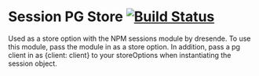 # Session PG Store [![Build Status](https://secure.travis-ci.org/connrs/node-sessions-pg-store.png?branch=master)](http://travis-ci.org/connrs/node-sessions-pg-store)

Used as a store option with the NPM sessions module by dresende. To use this module, pass the module in as a store option. In addition, pass a pg client in as {client: client} to your storeOptions when instantiating the session object.
